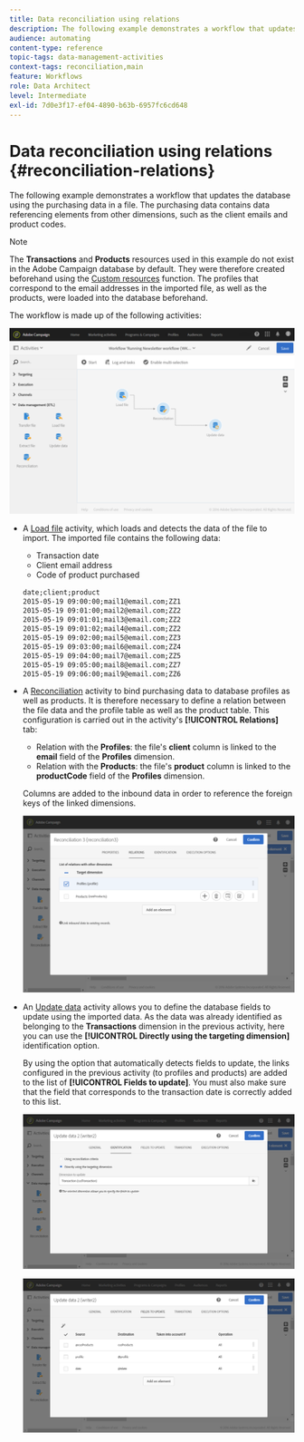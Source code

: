 ```yaml
---
title: Data reconciliation using relations
description: The following example demonstrates a workflow that updates the database using the purchasing data in a file.
audience: automating
content-type: reference
topic-tags: data-management-activities
context-tags: reconciliation,main
feature: Workflows
role: Data Architect
level: Intermediate
exl-id: 7d0e3f17-ef04-4890-b63b-6957fc6cd648
---
```

# Data reconciliation using relations {#reconciliation-relations}

The following example demonstrates a workflow that updates the database using the purchasing data in a file. The purchasing data contains data referencing elements from other dimensions, such as the client emails and product codes.

>[!NOTE]
>
>The **Transactions** and **Products** resources used in this example do not exist in the Adobe Campaign database by default. They were therefore created beforehand using the [Custom resources](../../developing/using/data-model-concepts.md) function. The profiles that correspond to the email addresses in the imported file, as well as the products, were loaded into the database beforehand.

The workflow is made up of the following activities:

![](assets/reconciliation_example1.png)

* A [Load file](../../automating/using/load-file.md) activity, which loads and detects the data of the file to import. The imported file contains the following data:

    * Transaction date
    * Client email address
    * Code of product purchased

  ```
  date;client;product
  2015-05-19 09:00:00;mail1@email.com;ZZ1
  2015-05-19 09:01:00;mail2@email.com;ZZ2
  2015-05-19 09:01:01;mail3@email.com;ZZ2
  2015-05-19 09:01:02;mail4@email.com;ZZ2
  2015-05-19 09:02:00;mail5@email.com;ZZ3
  2015-05-19 09:03:00;mail6@email.com;ZZ4
  2015-05-19 09:04:00;mail7@email.com;ZZ5
  2015-05-19 09:05:00;mail8@email.com;ZZ7
  2015-05-19 09:06:00;mail9@email.com;ZZ6
  ```

* A [Reconciliation](../../automating/using/reconciliation.md) activity to bind purchasing data to database profiles as well as products. It is therefore necessary to define a relation between the file data and the profile table as well as the product table. This configuration is carried out in the activity's **[!UICONTROL Relations]** tab:

    * Relation with the **Profiles**: the file's **client** column is linked to the **email** field of the **Profiles** dimension.
    * Relation with the **Products**: the file's **product** column is linked to the **productCode** field of the **Profiles** dimension.

  Columns are added to the inbound data in order to reference the foreign keys of the linked dimensions.

  ![](assets/reconciliation_example3.png)

* An [Update data](../../automating/using/update-data.md) activity allows you to define the database fields to update using the imported data. As the data was already identified as belonging to the **Transactions** dimension in the previous activity, here you can use the **[!UICONTROL Directly using the targeting dimension]** identification option.

  By using the option that automatically detects fields to update, the links configured in the previous activity (to profiles and products) are added to the list of **[!UICONTROL Fields to update]**. You must also make sure that the field that corresponds to the transaction date is correctly added to this list.

  ![](assets/reconciliation_example5.png)

  ![](assets/reconciliation_example4.png)
